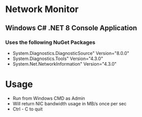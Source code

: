 # Network Monitor

## Windows C# .NET 8 Console Application

### Uses the following NuGet Packages 
-   System.Diagnostics.DiagnosticSource" Version="8.0.0"
-   System.Diagnostics.Tools" Version="4.3.0"
-   System.Net.NetworkInformation" Version="4.3.0"

# Usage
- Run from Windows CMD as Admin
- Will return NIC bandwidth usage in MB/s once per sec
- Ctrl - C to quit
